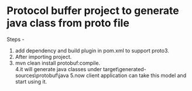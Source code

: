# Protocol buffer project to generate java class from proto file

Steps - <br />
1. add dependency and build plugin in pom.xml to support proto3.<br />
2. After importing project.<br />
3. mvn clean install protobuf:compile.<br />
4.it will generate java classes under target\generated-sources\protobuf\java
5.now client application can take this model and start using it.
